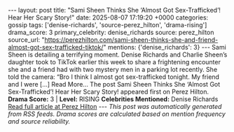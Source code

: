 --- layout: post title: "Sami Sheen Thinks She ‘Almost Got Sex-Trafficked’! Hear Her Scary Story!" date: 2025-08-07 17:19:20 +0000 categories: gossip tags: ['denise-richards', 'source-perez_hilton', 'drama-rising'] drama_score: 3 primary_celebrity: denise_richards source: perez_hilton source_url: "https://perezhilton.com/sami-sheen-thinks-she-and-friend-almost-got-sex-trafficked-tiktok/" mentions: {'denise_richards': 3} --- Sami Sheen is detailing a terrifying moment. Denise Richards and Charlie Sheen’s daughter took to TikTok earlier this week to share a frightening encounter she and a friend had with two mystery men in a parking lot recently. She told the camera: “Bro I think I almost got sex-trafficked tonight. My friend and I were [...] Read More... The post Sami Sheen Thinks She ‘Almost Got Sex-Trafficked’! Hear Her Scary Story! appeared first on Perez Hilton. **Drama Score:** 3 | **Level:** RISING **Celebrities Mentioned:** Denise Richards [Read full article at Perez Hilton](https://perezhilton.com/sami-sheen-thinks-she-and-friend-almost-got-sex-trafficked-tiktok/) --- *This post was automatically generated from RSS feeds. Drama scores are calculated based on mention frequency and source reliability.*